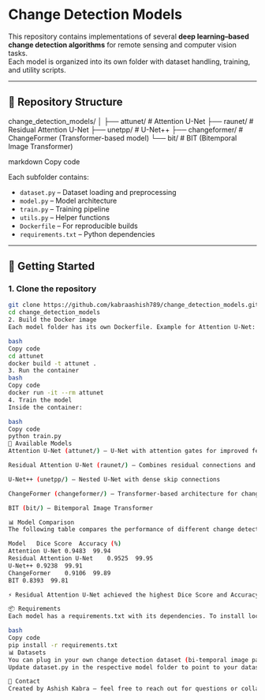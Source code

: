 # Change Detection Models

This repository contains implementations of several **deep learning–based change detection algorithms** for remote sensing and computer vision tasks.  
Each model is organized into its own folder with dataset handling, training, and utility scripts.

---

## 📂 Repository Structure

change_detection_models/
│
├── attunet/ # Attention U-Net
├── raunet/ # Residual Attention U-Net
├── unetpp/ # U-Net++
├── changeformer/ # ChangeFormer (Transformer-based model)
└── bit/ # BIT (Bitemporal Image Transformer)

markdown
Copy code

Each subfolder contains:
- `dataset.py` – Dataset loading and preprocessing  
- `model.py` – Model architecture  
- `train.py` – Training pipeline  
- `utils.py` – Helper functions  
- `Dockerfile` – For reproducible builds  
- `requirements.txt` – Python dependencies  

---

## 🚀 Getting Started

### 1. Clone the repository

```bash
git clone https://github.com/kabraashish789/change_detection_models.git
cd change_detection_models
2. Build the Docker image
Each model folder has its own Dockerfile. Example for Attention U-Net:

bash
Copy code
cd attunet
docker build -t attunet .
3. Run the container
bash
Copy code
docker run -it --rm attunet
4. Train the model
Inside the container:

bash
Copy code
python train.py
🧩 Available Models
Attention U-Net (attunet/) – U-Net with attention gates for improved feature selection

Residual Attention U-Net (raunet/) – Combines residual connections and attention

U-Net++ (unetpp/) – Nested U-Net with dense skip connections

ChangeFormer (changeformer/) – Transformer-based architecture for change detection

BIT (bit/) – Bitemporal Image Transformer

📊 Model Comparison
The following table compares the performance of different change detection models implemented in this repository:

Model	Dice Score	Accuracy (%)
Attention U-Net	0.9483	99.94
Residual Attention U-Net	0.9525	99.95
U-Net++	0.9238	99.91
ChangeFormer	0.9106	99.89
BIT	0.8393	99.81

⚡ Residual Attention U-Net achieved the highest Dice Score and Accuracy among the tested models.

📦 Requirements
Each model has a requirements.txt with its dependencies. To install locally (without Docker):

bash
Copy code
pip install -r requirements.txt
📊 Datasets
You can plug in your own change detection dataset (bi-temporal image pairs + labels).
Update dataset.py in the respective model folder to point to your dataset.

📧 Contact
Created by Ashish Kabra – feel free to reach out for questions or collaborations.
